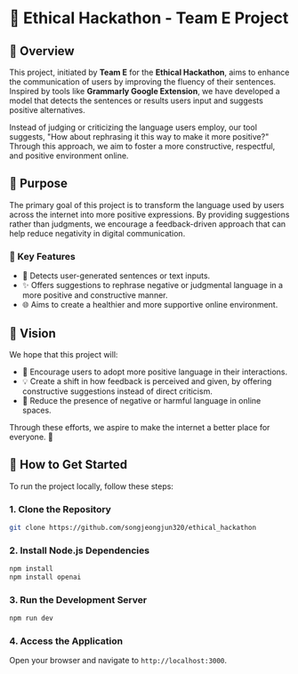 # 🚀 Ethical Hackathon - Team E Project

## 🌟 Overview

This project, initiated by **Team E** for the **Ethical Hackathon**, aims to enhance the communication of users by improving the fluency of their sentences. Inspired by tools like **Grammarly Google Extension**, we have developed a model that detects the sentences or results users input and suggests positive alternatives.

Instead of judging or criticizing the language users employ, our tool suggests, "How about rephrasing it this way to make it more positive?" Through this approach, we aim to foster a more constructive, respectful, and positive environment online.

## 🎯 Purpose

The primary goal of this project is to transform the language used by users across the internet into more positive expressions. By providing suggestions rather than judgments, we encourage a feedback-driven approach that can help reduce negativity in digital communication.

### 🔑 Key Features

- 📍 Detects user-generated sentences or text inputs.
- ✨ Offers suggestions to rephrase negative or judgmental language in a more positive and constructive manner.
- 🌐 Aims to create a healthier and more supportive online environment.

## 🌈 Vision

We hope that this project will:

- 💬 Encourage users to adopt more positive language in their interactions.
- 💡 Create a shift in how feedback is perceived and given, by offering constructive suggestions instead of direct criticism.
- 🙌 Reduce the presence of negative or harmful language in online spaces.

Through these efforts, we aspire to make the internet a better place for everyone. 💫

## 🚀 How to Get Started

To run the project locally, follow these steps:

### 1. Clone the Repository

```bash
git clone https://github.com/songjeongjun320/ethical_hackathon
```

### 2. Install Node.js Dependencies

```bash
npm install
npm install openai
```

### 3. Run the Development Server

```bash
npm run dev
```

### 4. Access the Application

Open your browser and navigate to `http://localhost:3000`.
